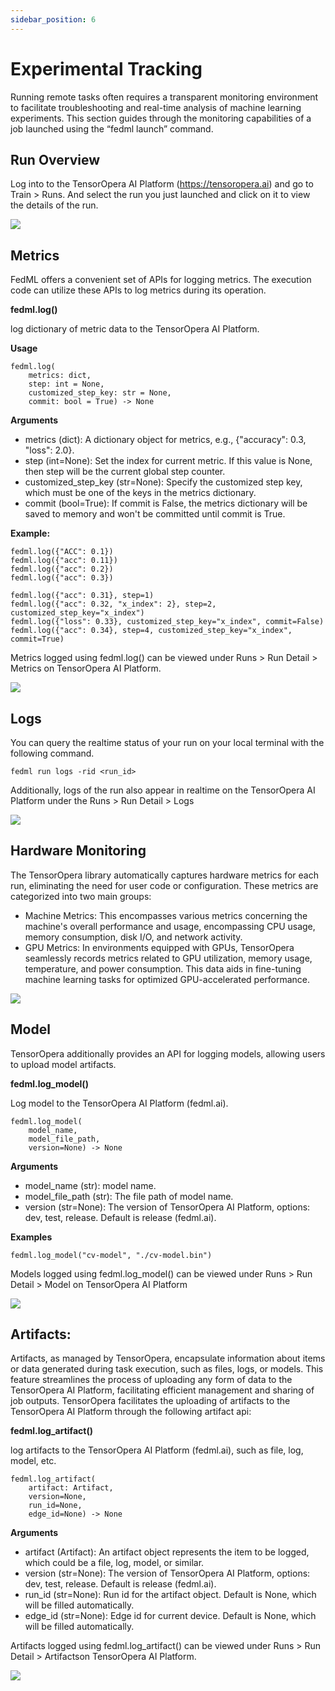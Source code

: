 ```yaml
---
sidebar_position: 6
---
```


# Experimental Tracking

Running remote tasks often requires a transparent monitoring environment to facilitate troubleshooting and real-time analysis of machine learning experiments. This section guides through the monitoring capabilities of a job launched using the “fedml launch” command.

## Run Overview
Log into to the TensorOpera AI Platform (https://tensoropera.ai) and go to Train > Runs. And select the run you just launched and click on it to view the details of the run.

![ ](./train-on-cloud/static/image/experimental_tracking/1-run_ui.png)

## Metrics
FedML offers a convenient set of APIs for logging metrics. The execution code can utilize these APIs to log metrics during its operation.

**fedml.log()**

log dictionary of metric data to the TensorOpera AI Platform.

**Usage**

```
fedml.log(
    metrics: dict,
    step: int = None,
    customized_step_key: str = None,
    commit: bool = True) -> None
```

**Arguments**

- metrics (dict): A dictionary object for metrics, e.g., {"accuracy": 0.3, "loss": 2.0}.
- step (int=None): Set the index for current metric. If this value is None, then step will be the current global step counter.
- customized_step_key (str=None): Specify the customized step key, which must be one of the keys in the metrics dictionary.
- commit (bool=True): If commit is False, the metrics dictionary will be saved to memory and won't be committed until commit is True.

**Example:**
```
fedml.log({"ACC": 0.1})
fedml.log({"acc": 0.11})
fedml.log({"acc": 0.2})
fedml.log({"acc": 0.3})

fedml.log({"acc": 0.31}, step=1)
fedml.log({"acc": 0.32, "x_index": 2}, step=2, customized_step_key="x_index")
fedml.log({"loss": 0.33}, customized_step_key="x_index", commit=False)
fedml.log({"acc": 0.34}, step=4, customized_step_key="x_index", commit=True)
```

Metrics logged using fedml.log() can be viewed under Runs > Run Detail > Metrics on TensorOpera AI Platform.

![ ](./train-on-cloud/static/image/experimental_tracking/2_metrics.png)


## Logs

You can query the realtime status of your run on your local terminal with the following command.
```
fedml run logs -rid <run_id>
```

Additionally, logs of the run also appear in realtime on the TensorOpera AI Platform under the Runs > Run Detail > Logs

![ ](./train-on-cloud/static/image/experimental_tracking/3_logs.png)


## Hardware Monitoring

The TensorOpera library automatically captures hardware metrics for each run, eliminating the need for user code or configuration. These metrics are categorized into two main groups:
- Machine Metrics: This encompasses various metrics concerning the machine's overall performance and usage, encompassing CPU usage, memory consumption, disk I/O, and network activity.
- GPU Metrics: In environments equipped with GPUs, TensorOpera seamlessly records metrics related to GPU utilization, memory usage, temperature, and power consumption. This data aids in fine-tuning machine learning tasks for optimized GPU-accelerated performance.

![ ](./train-on-cloud/static/image/experimental_tracking/4_hardware_monitoring.png)

## Model

TensorOpera additionally provides an API for logging models, allowing users to upload model artifacts.

**fedml.log_model()**

Log model to the TensorOpera AI Platform (fedml.ai).
```
fedml.log_model(
    model_name, 
    model_file_path, 
    version=None) -> None
```

**Arguments**

- model_name (str): model name.
- model_file_path (str): The file path of model name.
- version (str=None): The version of TensorOpera AI Platform, options: dev, test, release. Default is release (fedml.ai).

**Examples**
```
fedml.log_model("cv-model", "./cv-model.bin")
```
Models logged using fedml.log_model() can be viewed under Runs > Run Detail > Model on TensorOpera AI Platform

![ ](./train-on-cloud/static/image/experimental_tracking/5_models.png)


## Artifacts:
Artifacts, as managed by TensorOpera, encapsulate information about items or data generated during task execution, such as files, logs, or models. This feature streamlines the process of uploading any form of data to the TensorOpera AI Platform, facilitating efficient management and sharing of job outputs. TensorOpera facilitates the uploading of artifacts to the TensorOpera AI Platform through the following artifact api:

**fedml.log_artifact()**

log artifacts to the TensorOpera AI Platform (fedml.ai), such as file, log, model, etc.

```
fedml.log_artifact(
    artifact: Artifact,
    version=None,
    run_id=None,
    edge_id=None) -> None
```
**Arguments**
- artifact (Artifact): An artifact object represents the item to be logged, which could be a file, log, model, or similar.
- version (str=None): The version of TensorOpera AI Platform, options: dev, test, release. Default is release (fedml.ai).
- run_id (str=None): Run id for the artifact object. Default is None, which will be filled automatically.
- edge_id (str=None): Edge id for current device. Default is None, which will be filled automatically.

Artifacts logged using fedml.log_artifact() can be viewed under Runs > Run Detail > Artifactson TensorOpera AI Platform.

![ ](./train-on-cloud/static/image/experimental_tracking/6_artifacts.png)